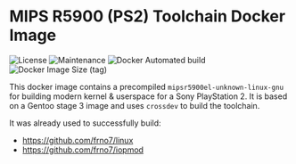 # MIPS R5900 (PS2) Toolchain Docker Image

![License](https://img.shields.io/github/license/TobiX/mipsr5900el-toolchain)
![Maintenance](https://img.shields.io/maintenance/yes/2021)
![Docker Automated build](https://img.shields.io/docker/automated/tobix/mipsr5900el-toolchain)
![Docker Image Size (tag)](https://img.shields.io/docker/image-size/tobix/mipsr5900el-toolchain/latest)

This docker image contains a precompiled `mipsr5900el-unknown-linux-gnu` for
building modern kernel & userspace for a Sony PlayStation 2. It is based on
a Gentoo stage 3 image and uses `crossdev` to build the toolchain.

It was already used to successfully build:

- https://github.com/frno7/linux
- https://github.com/frno7/iopmod
